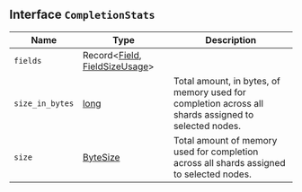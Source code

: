 ## Interface `CompletionStats`

| Name | Type | Description |
| - | - | - |
| `fields` | Record<[Field](./Field.md), [FieldSizeUsage](./FieldSizeUsage.md)> | &nbsp; |
| `size_in_bytes` | [long](./long.md) | Total amount, in bytes, of memory used for completion across all shards assigned to selected nodes. |
| `size` | [ByteSize](./ByteSize.md) | Total amount of memory used for completion across all shards assigned to selected nodes. |
